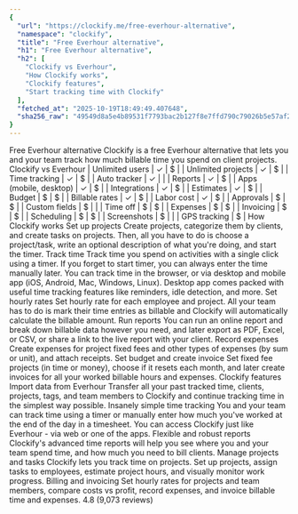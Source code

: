 ```yaml
---
{
  "url": "https://clockify.me/free-everhour-alternative",
  "namespace": "clockify",
  "title": "Free Everhour alternative",
  "h1": "Free Everhour alternative",
  "h2": [
    "Clockify vs Everhour",
    "How Clockify works",
    "Clockify features",
    "Start tracking time with Clockify"
  ],
  "fetched_at": "2025-10-19T18:49:49.407648",
  "sha256_raw": "49549d8a5e4b89531f7793bac2b127f8e7ffd790c79026b5e57af2397cc4fa57"
}
---
```


Free Everhour alternative
Clockify is a free Everhour alternative that lets you and your team track how much billable time you spend on client projects.
Clockify vs Everhour
| Unlimited users | ✓ | $ |
| Unlimited projects | ✓ | $ |
| Time tracking | ✓ | $ |
| Auto tracker | ✓ | |
| Reports | ✓ | $ |
| Apps (mobile, desktop) | ✓ | $ |
| Integrations | ✓ | $ |
| Estimates | ✓ | $ |
| Budget | $ | $ |
| Billable rates | ✓ | $ |
| Labor cost | ✓ | $ |
| Approvals | $ | $ |
| Custom fields | $ | |
| Time off | $ | $ |
| Expenses | $ | $ |
| Invoicing | $ | $ |
| Scheduling | $ | $ |
| Screenshots | $ | |
| GPS tracking | $ |
How Clockify works
Set up projects
Create projects, categorize them by clients, and create tasks on projects. Then, all you have to do is choose a project/task, write an optional description of what you're doing, and start the timer.
Track time
Track time you spend on activities with a single click using a timer. If you forget to start timer, you can always enter the time manually later.
You can track time in the browser, or via desktop and mobile app (iOS, Android, Mac, Windows, Linux). Desktop app comes packed with useful time tracking features like reminders, idle detection, and more.
Set hourly rates
Set hourly rate for each employee and project. All your team has to do is mark their time entries as billable and Clockify will automatically calculate the billable amount.
Run reports
You can run an online report and break down billable data however you need, and later export as PDF, Excel, or CSV, or share a link to the live report with your client.
Record expenses
Create expenses for project fixed fees and other types of expenses (by sum or unit), and attach receipts.
Set budget and create invoice
Set fixed fee projects (in time or money), choose if it resets each month, and later create invoices for all your worked billable hours and expenses.
Clockify features
Import data from Everhour
Transfer all your past tracked time, clients, projects, tags, and team members to Clockify and continue tracking time in the simplest way possible.
Insanely simple time tracking
You and your team can track time using a timer or manually enter how much you've worked at the end of the day in a timesheet. You can access Clockify just like Everhour - via web or one of the apps.
Flexible and robust reports
Clockify's advanced time reports will help you see where you and your team spend time, and how much you need to bill clients.
Manage projects and tasks
Clockify lets you track time on projects. Set up projects, assign tasks to employees, estimate project hours, and visually monitor work progress.
Billing and invoicing
Set hourly rates for projects and team members, compare costs vs profit, record expenses, and invoice billable time and expenses.
4.8 (9,073 reviews)